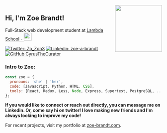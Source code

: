 <img align='right' src="https://lh3.googleusercontent.com/proxy/nUNG4irktgDShuM_oRzqsje0J2k2l5szsLrykUlyrmVcN2r9e_3BGpr7e3nesURg3rJQK5hhKrzShp-LBcFhnWPCL6plUsrulBM9mYnMiA" width="150">
<h2> Hi, I'm Zoe Brandt!</h2>

<p>Full-Stack web development student at <a href="http://lambdaschool.com/">Lambda School - <img src="https://avatars2.githubusercontent.com/u/24780114?s=200&v=4" width="25"></a>

[![Twitter: Zo_Zon3](https://img.shields.io/twitter/follow/Zo_Zon3?style=social)](https://twitter.com/Zo_Zon3)
[![Linkedin: zoe-a-brandt](https://img.shields.io/badge/-Zoe_Brandt-blue?style=flat-square&logo=Linkedin&logoColor=white&link=https://www.linkedin.com/in/zoe-a-brandt/)](https://www.linkedin.com/in/zoe-a-brandt/)
[![GitHub CyrusTheCurator](https://img.shields.io/github/followers/cyrusthecurator?label=follow&style=social)](https://github.com/CyrusTheCurator)

### Intro to Zoe:

```javascript
const zoe = {
  pronouns: 'she' | 'her',
  code: [Javascript, Python, HTML, CSS],
  tools: [React, Redux, Less, Node, Express, Supertest, PostgreSQL, ...Others],
};
```

<b>If you would like to connect or reach out directly, you can message me on Linkedin. Or, come say hi on twitter! I love making new friends and I'm always looking to improve my code!</b>

For recent projects, visit my portfolio at <a href="http://zoe-brandt.com/">zoe-brandt.com</a>.
